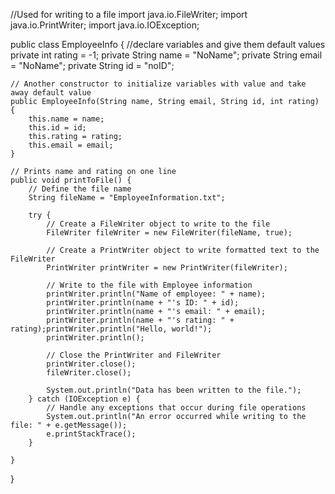 //Used for writing to a file
import java.io.FileWriter;
import java.io.PrintWriter;
import java.io.IOException;

public class EmployeeInfo {
	//declare variables and give them default values
	private int rating = -1;
	private String name = "NoName";
	private String email = "NoName";
	private String id = "noID";

	// Another constructor to initialize variables with value and take away default value
	public EmployeeInfo(String name, String email, String id, int rating) {
		this.name = name;
		this.id = id;
		this.rating = rating;
		this.email = email;
	}

	// Prints name and rating on one line
	public void printToFile() {
		// Define the file name
        String fileName = "EmployeeInformation.txt";

        try {
            // Create a FileWriter object to write to the file
            FileWriter fileWriter = new FileWriter(fileName, true);
            
            // Create a PrintWriter object to write formatted text to the FileWriter
            PrintWriter printWriter = new PrintWriter(fileWriter);

            // Write to the file with Employee information
            printWriter.println("Name of employee: " + name);
            printWriter.println(name + "'s ID: " + id);
            printWriter.println(name + "'s email: " + email);
            printWriter.println(name + "'s rating: " + rating);printWriter.println("Hello, world!");
            printWriter.println();            
            
            // Close the PrintWriter and FileWriter
            printWriter.close();
            fileWriter.close();

            System.out.println("Data has been written to the file.");
        } catch (IOException e) {
            // Handle any exceptions that occur during file operations
            System.out.println("An error occurred while writing to the file: " + e.getMessage());
            e.printStackTrace();
        }
		
	}

}
